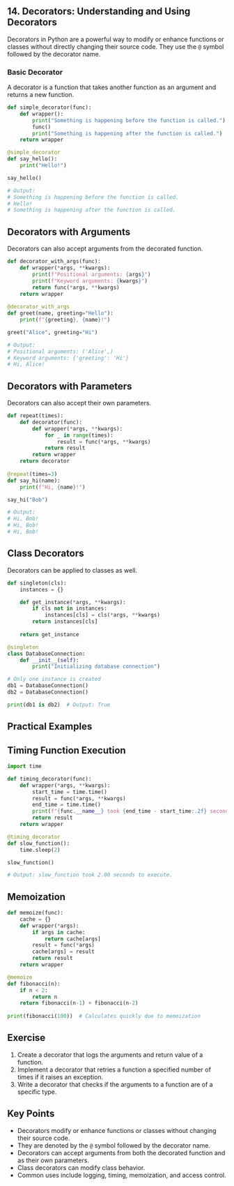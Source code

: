 
## 14. Decorators: Understanding and Using Decorators 

Decorators in Python are a powerful way to modify or enhance functions or classes without directly changing their source code. They use the `@` symbol followed by the decorator name. 
### Basic Decorator 

A decorator is a function that takes another function as an argument and returns a new function. 

```python 
def simple_decorator(func):     
	def wrapper():        
		print("Something is happening before the function is called.")        
		func()        
		print("Something is happening after the function is called.")    
	return wrapper 

@simple_decorator 
def say_hello():     
	print("Hello!") 

say_hello() 

# Output:
# Something is happening before the function is called. 
# Hello! 
# Something is happening after the function is called.
```

## Decorators with Arguments

Decorators can also accept arguments from the decorated function.

```python
def decorator_with_args(func):     
	def wrapper(*args, **kwargs):        
		print(f"Positional arguments: {args}")        
		print(f"Keyword arguments: {kwargs}")        
		return func(*args, **kwargs)    
	return wrapper 
	
@decorator_with_args 
def greet(name, greeting="Hello"):     
	print(f"{greeting}, {name}!") 

greet("Alice", greeting="Hi") 

# Output: 
# Positional arguments: ('Alice',) 
# Keyword arguments: {'greeting': 'Hi'} 
# Hi, Alice!
```

## Decorators with Parameters

Decorators can also accept their own parameters.

```python
def repeat(times):     
	def decorator(func):        
		def wrapper(*args, **kwargs):            
			for _ in range(times):                
				result = func(*args, **kwargs)            
			return result        
		return wrapper    
	return decorator 
	
@repeat(times=3) 
def say_hi(name):     
	print(f"Hi, {name}!") 

say_hi("Bob") 

# Output: 
# Hi, Bob! 
# Hi, Bob! 
# Hi, Bob!
```

## Class Decorators

Decorators can be applied to classes as well.

```python
def singleton(cls):     
	instances = {}    

	def get_instance(*args, **kwargs):        
		if cls not in instances:            
			instances[cls] = cls(*args, **kwargs)        
		return instances[cls]    
		
	return get_instance 

@singleton 
class DatabaseConnection:     
	def __init__(self):        
		print("Initializing database connection") 

# Only one instance is created 
db1 = DatabaseConnection() 
db2 = DatabaseConnection() 

print(db1 is db2)  # Output: True
```

## Practical Examples

## Timing Function Execution

```python
import time 

def timing_decorator(func):     
	def wrapper(*args, **kwargs):        
		start_time = time.time()        
		result = func(*args, **kwargs)        
		end_time = time.time()        
		print(f"{func.__name__} took {end_time - start_time:.2f} seconds to execute.")        
		return result    
	return wrapper 

@timing_decorator 
def slow_function():     
	time.sleep(2) 

slow_function() 

# Output: slow_function took 2.00 seconds to execute.
```

## Memoization

```python
def memoize(func):     
	cache = {}    
	def wrapper(*args):        
		if args in cache:            
			return cache[args]        
		result = func(*args)        
		cache[args] = result        
		return result    
	return wrapper 

@memoize 
def fibonacci(n):     
	if n < 2:        
		return n    
	return fibonacci(n-1) + fibonacci(n-2) 
	
print(fibonacci(100))  # Calculates quickly due to memoization
```

## Exercise

1. Create a decorator that logs the arguments and return value of a function.
2. Implement a decorator that retries a function a specified number of times if it raises an exception.
3. Write a decorator that checks if the arguments to a function are of a specific type.

## Key Points

- Decorators modify or enhance functions or classes without changing their source code.
- They are denoted by the `@` symbol followed by the decorator name.
- Decorators can accept arguments from both the decorated function and as their own parameters.
- Class decorators can modify class behavior.
- Common uses include logging, timing, memoization, and access control.
